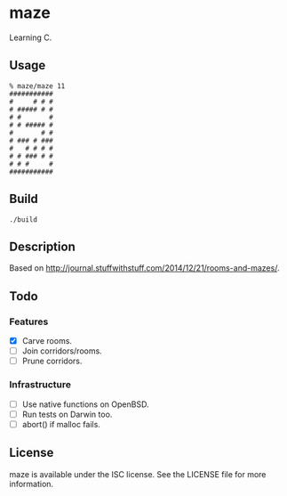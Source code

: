 # maze

Learning C.

## Usage

    % maze/maze 11
    ###########
    #     # # #
    # ##### # #
    # #       #
    # # ##### #
    #       # #
    # ### # ###
    #   # # # #
    # # ### # #
    # # #     #
    ###########

## Build

    ./build

## Description

Based on <http://journal.stuffwithstuff.com/2014/12/21/rooms-and-mazes/>.

## Todo

### Features

- [x] Carve rooms.
- [ ] Join corridors/rooms.
- [ ] Prune corridors.

### Infrastructure

- [ ] Use native functions on OpenBSD.
- [ ] Run tests on Darwin too.
- [ ] abort() if malloc fails.

## License

maze is available under the ISC license. See the LICENSE file for more information.
